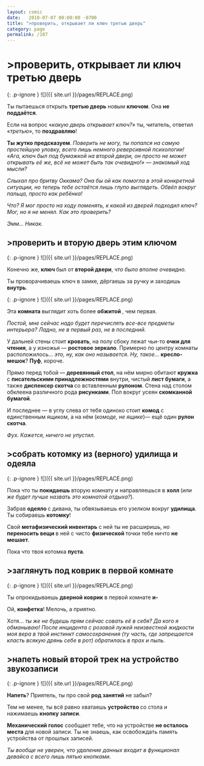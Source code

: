 ```yaml
---
layout: comic
date:   2018-07-07 00:00:00 -0700
title: ">проверить, открывает ли ключ третью дверь"
category: page
permalink: /187
---
```

# >проверить, открывает ли ключ третью дверь

{: .p-ignore }
![]({{ site.url }}/pages/REPLACE.png)

Ты пытаешься открыть <strong>третью дверь</strong> новым <strong>ключом</strong>. Она <strong>не поддаётся</strong>.

Если на вопрос «<em>какую дверь открывает ключ?</em>» ты, читатель, ответил «<em>третью</em>», то <strong>поздравляю</strong>!

<strong>Ты жутко предсказуем</strong>. <em>Поверить не могу, ты попался на самую простейшую уловку, всего лишь немного реверсивной психологии! «Ага, ключ был под бумажкой на второй двери, он просто не может открывать её же, всё не может быть так очевидно!» — знакомый ход мысли?</em>

<em>Слыхал про бритву Оккама? Она бы ой как помогла в этой конкретной ситуации, но теперь тебе остаётся лишь глупо выглядеть. Обвёл вокруг пальца, просто как ребёнка!</em>

<em>Что? Я мог просто на ходу поменять, к какой из дверей подходил ключ? Мог, но я не менял. Как это проверить?</em>

<em>Эмм… Никак.</em>

## >проверить и вторую дверь этим ключом

{: .p-ignore }
![]({{ site.url }}/pages/REPLACE.png)

Конечно же, <strong>ключ </strong>был от <strong>второй двери</strong>, <em>что было вполне очевидно.</em>

Ты проворачиваешь ключ в замке, дёргаешь за ручку и заходишь <strong>внутрь</strong>.

{: .p-ignore }
![]({{ site.url }}/pages/REPLACE.png)

Эта <strong>комната </strong>выглядит хоть более <strong>обжитой </strong>, чем первая.

<em>Постой, мне сейчас надо будет перечислять все-все предметы интерьера? Ладно, не в первый раз, не в последний.</em>

У дальней стены стоит <strong>кровать</strong>, на полу сбоку лежат чьи-то <strong>очки для чтения</strong>, а у изножья — <strong>ростовое зеркало</strong>. Примерно по центру комнаты расположилось… <em>это, ну, как оно называется</em>. <em>Ну, такое…</em> <strong>кресло-мешок</strong>? <strong>Пуф</strong>, короче.

Прямо перед тобой — <strong>деревянный стол</strong>, на нём мирно обитают <strong>кружка </strong>с <strong>писательскими принадлежностями</strong> внутри, чистый <strong>лист бумаги</strong>, а также <strong>диспенсер скотча </strong>со вставленным <strong>рулоном</strong>. Стена над столом обклеена различного рода <strong>рисунками</strong>. Пол вокруг усеян <strong>скомканной бумагой</strong>.

И последнее — в углу слева от тебя одиноко стоит <strong>комод</strong> с единственным ящиком, а на нём (<em>комоде, не ящике</em>)— ещё один <strong>рулон скотча</strong>. 

<em>Фух. Кажется, ничего не упустил.</em>

## >собрать котомку из (верного) удилища и одеяла

{: .p-ignore }
![]({{ site.url }}/pages/REPLACE.png)

Пока что ты <strong>покидаешь </strong>вторую комнату и направляешься в <strong>холл </strong>(<em>или же будет лучше назвать это комнатой отдыха?</em>).

Забрав <strong>одеяло </strong>с дивана, ты обвязываешь его узелком вокруг <strong>удилища</strong>. Ты собираешь <strong>котомку</strong>!

Свой <strong>метафизический инвентарь</strong> с ней ты не расширишь, но <strong>переносить вещи </strong>в ней с чисто <strong>физической </strong>точки тебе ничто <strong>не мешает</strong>. 

Пока что твоя котомка <strong>пуста</strong>.

## >заглянуть под коврик в первой комнате

{: .p-ignore }
![]({{ site.url }}/pages/REPLACE.png)

Ты опрокидываешь <strong>дверной коврик</strong> в первой комнате <strong>и-</strong> 

Ой, <strong>конфетка</strong>! Мелочь, а приятно. 

Хотя… <em>ты же не будешь прям сейчас совать её в себя? Да кого я обманываю! После инцидента с розовой лужей неизвестной жидкости моя вера в твой инстинкт самосохранения (ту часть, где запрещается класть всякую дрянь себе в рот) обратилась в прах и пыль.</em>

## >напеть новый второй трек на устройство звукозаписи

{: .p-ignore }
![]({{ site.url }}/pages/REPLACE.png)

<strong>Напеть</strong>? Приятель, ты про свой <strong>род занятий</strong> не забыл?

Тем не менее, ты всё равно хватаешь <strong>устройство </strong>со стола и нажимаешь <strong>кнопку записи</strong>.

<strong>Механический голос</strong> сообщает тебе, что на устройстве <strong>не осталось места</strong> для новой записи. Ты не знаешь, как освобождать память устройства от прошлых записей. 

<em>Ты вообще не уверен, что удаление данных входит в функционал девайса с всего лишь пятью кнопками.</em>

